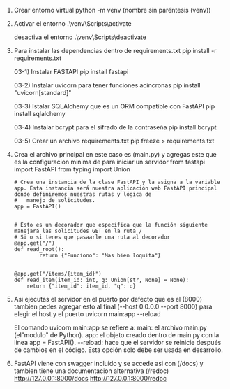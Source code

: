 01) Crear entorno virtual
        python -m venv (nombre sin paréntesis (venv))


02) Activar el entorno
        .\venv\Scripts\activate

    desactiva el entorno
        .\venv\Scripts\deactivate


03) Para instalar las dependencias dentro de requirements.txt
        pip install -r requirements.txt

    03-1) Instalar FASTAPI
            pip install fastapi 

    03-2) Instalar uvicorn para tener funciones acincronas
            pip install "uvicorn[standard]"
    
    03-3) Istalar SQLAlchemy que es un ORM compatible con FastAPI
            pip install sqlalchemy

    03-4) Instalar bcrypt para el sifrado de la contraseña
            pip install bcrypt

    03-5) Crear un archivo requirements.txt
            pip freeze > requirements.txt 


04) Crea el archivo principal en este caso es (main.py) y agregas este que es la configuracion minima de para iniciar un servidor 
        from fastapi import FastAPI
        from typing import Union

        # Crea una instancia de la clase FastAPI y la asigna a la variable app. Esta instancia será nuestra aplicación web FastAPI principal donde definiremos nuestras rutas y lógica de
        #   manejo de solicitudes.
        app = FastAPI()


        # Esto es un decorador que especifica que la función siguiente manejará las solicitudes GET en la ruta /
        # Si o si tenes que pasaarle una ruta al decorador
        @app.get("/")
        def read_root():
                return {"Funciono": "Mas bien loquita"}


        @app.get("/items/{item_id}")
        def read_item(item_id: int, q: Union[str, None] = None):
            return {"item_id": item_id, "q": q}

05) Asi ejecutas el servidor en el puerto por defecto que es el (8000) tambien pedes agregar esto al final (--host 0.0.0.0 --port 8000) para elegir el host y el puerto
        uvicorn main:app --reload

    El comando uvicorn main:app se refiere a:
        main: el archivo main.py (el"modulo" de Python).
        app: el objeto creado dentro de main.py con la línea app = FastAPI().
        --reload: hace que el servidor se reinicie después de cambios en el código. Esta opción solo debe ser usada en desarrollo.

06) FastAPI viene con swagger incluido y se accede asi con (/docs) y tambien tiene una documentacion alternativa (/redoc)
        http://127.0.0.1:8000/docs
        http://127.0.0.1:8000/redoc